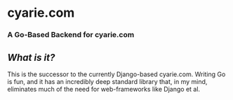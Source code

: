 # cyarie.com
### A Go-Based Backend for cyarie.com

## *What is it?*
This is the successor to the currently Django-based cyarie.com. Writing Go is fun, and it has an incredibly deep
standard library that, in my mind, eliminates much of the need for web-frameworks like Django et al.